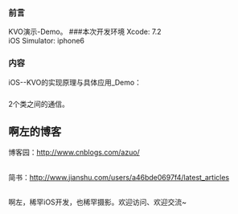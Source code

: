 ### 前言
KVO演示-Demo。 
###本次开发环境
Xcode: 7.2  
iOS Simulator: iphone6
### 内容

iOS--KVO的实现原理与具体应用_Demo：
###
2个类之间的通信。

## 啊左的博客

博客园：http://www.cnblogs.com/azuo/
##
简书：http://www.jianshu.com/users/a46bde0697f4/latest_articles
##
啊左，稀罕iOS开发，也稀罕摄影。欢迎访问、欢迎交流~

